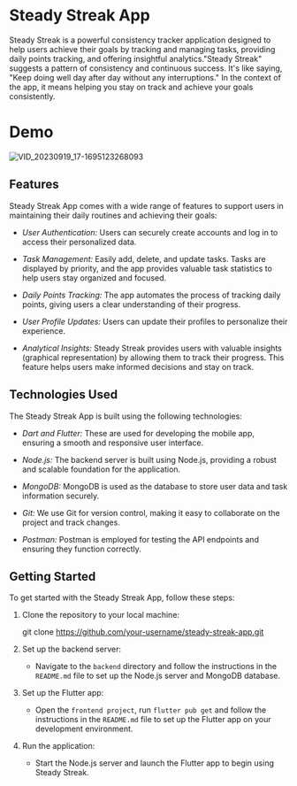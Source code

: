 # Steady Streak App
Steady Streak is a powerful consistency tracker application designed to help users achieve their goals by tracking and managing tasks, providing daily points tracking, and offering insightful analytics."Steady Streak" suggests a pattern of consistency and continuous success. It's like saying, "Keep doing well day after day without any interruptions." In the context of the app, it means helping you stay on track and achieve your goals consistently.

# Demo
![VID_20230919_17-1695123268093](https://github.com/Prathamkumar18/SteadyStreakFrontend/assets/96865753/a9eca9f3-4280-4ef3-9707-d76778a2165f)

## Features

Steady Streak App comes with a wide range of features to support users in maintaining their daily routines and achieving their goals:

- *User Authentication:* Users can securely create accounts and log in to access their personalized data.

- *Task Management:* Easily add, delete, and update tasks. Tasks are displayed by priority, and the app provides valuable task statistics to help users stay organized and focused.

- *Daily Points Tracking:* The app automates the process of tracking daily points, giving users a clear understanding of their progress.

- *User Profile Updates:* Users can update their profiles to personalize their experience.

- *Analytical Insights:* Steady Streak provides users with valuable insights (graphical representation) by allowing them to track their progress.  This feature helps users make informed decisions and stay on track.

## Technologies Used

The Steady Streak App is built using the following technologies:

- *Dart and Flutter:* These are used for developing the mobile app, ensuring a smooth and responsive user interface.

- *Node.js:* The backend server is built using Node.js, providing a robust and scalable foundation for the application.

- *MongoDB:* MongoDB is used as the database to store user data and task information securely.

- *Git:* We use Git for version control, making it easy to collaborate on the project and track changes.

- *Postman:* Postman is employed for testing the API endpoints and ensuring they function correctly.

## Getting Started

To get started with the Steady Streak App, follow these steps:

1. Clone the repository to your local machine:
   
   git clone https://github.com/your-username/steady-streak-app.git
   

2. Set up the backend server:
   - Navigate to the `backend` directory and follow the instructions in the `README.md` file to set up the Node.js server and MongoDB database.

3. Set up the Flutter app:
   - Open the `frontend project`, run `flutter pub get` and follow the instructions in the `README.md` file to set up the Flutter app on your development environment.

4. Run the application:
   - Start the Node.js server and launch the Flutter app to begin using Steady Streak.
